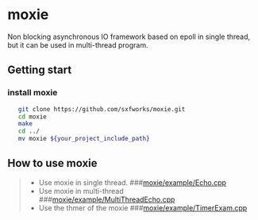 # moxie
Non blocking asynchronous IO framework based on epoll in single thread, but it can be used in multi-thread program.

## Getting start
### install moxie
```bash
   git clone https://github.com/sxfworks/moxie.git
   cd moxie
   make
   cd ../
   mv moxie ${your_project_include_path}
```
## How to use moxie
> * Use moxie in single thread.
###[moxie/example/Echo.cpp](https://github.com/sxfworks/moxie/blob/master/example/Echo.cpp)
> * Use moxie in multi-thread
###[moxie/example/MultiThreadEcho.cpp](https://github.com/sxfworks/moxie/blob/master/example/MultiThreadEcho.cpp)
> * Use the thmer of the moxie
###[moxie/example/TimerExam.cpp](https://github.com/sxfworks/moxie/blob/master/example/TimerExam.cpp)


